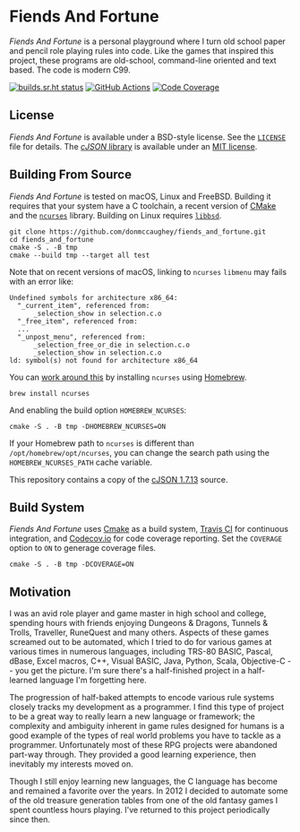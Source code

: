 # Fiends And Fortune

_Fiends And Fortune_ is a personal playground where I turn old school paper and
pencil role playing rules into code.  Like the games that inspired this
project, these programs are old-school, command-line oriented and text based.
The code is modern C99.

[![builds.sr.ht status][11]][12] [![GitHub Actions][13]][14] [![Code Coverage][15]][16]

[11]: https://builds.sr.ht/~donmcc/fiends_and_fortune.svg
[12]: https://builds.sr.ht/~donmcc/fiends_and_fortune?
[13]: https://github.com/donmccaughey/fiends_and_fortune/actions/workflows/tests.yml/badge.svg
[14]: https://github.com/donmccaughey/fiends_and_fortune/actions/workflows/tests.yml
[15]: https://codecov.io/gh/donmccaughey/fiends_and_fortune/branch/master/graph/badge.svg
[16]: https://codecov.io/gh/donmccaughey/fiends_and_fortune


## License

_Fiends And Fortune_ is available under a BSD-style license.  See the
[`LICENSE`][21] file for details.  The [_cJSON_ library][22] is available under 
an [MIT license][23].

[21]: https://github.com/donmccaughey/fiends_and_fortune/blob/master/LICENSE
[22]: https://github.com/donmccaughey/fiends_and_fortune/blob/master/libs/cJSON
[23]: https://github.com/donmccaughey/fiends_and_fortune/blob/master/libs/cJSON/LICENSE


## Building From Source

_Fiends And Fortune_ is tested on macOS, Linux and FreeBSD.  Building it
requires that your system have a C toolchain, a recent version of [CMake][31]
and the [`ncurses`][32] library.  Building on Linux requires [`libbsd`][33].

    git clone https://github.com/donmccaughey/fiends_and_fortune.git
    cd fiends_and_fortune
    cmake -S . -B tmp
    cmake --build tmp --target all test

Note that on recent versions of macOS, linking to `ncurses` `libmenu` may
fails with an error like:

    Undefined symbols for architecture x86_64:
      "_current_item", referenced from:
          _selection_show in selection.c.o
      "_free_item", referenced from:
      ...
      "_unpost_menu", referenced from:
          _selection_free_or_die in selection.c.o
          _selection_show in selection.c.o
    ld: symbol(s) not found for architecture x86_64

You can [work around this][34] by installing `ncurses` using [Homebrew][35].

    brew install ncurses

And enabling the build option `HOMEBREW_NCURSES`:

    cmake -S . -B tmp -DHOMEBREW_NCURSES=ON

If your Homebrew path to `ncurses` is different than
`/opt/homebrew/opt/ncurses`, you can change the search path using the 
`HOMEBREW_NCURSES_PATH` cache variable.

This repository contains a copy of the [cJSON 1.7.13][36] source.

[31]: https://cmake.org
[32]: https://invisible-island.net/ncurses/
[33]: https://libbsd.freedesktop.org/
[34]: https://stackoverflow.com/questions/56622042/clang-on-macos-fails-linking-lmenu-from-ncurses
[35]: https://brew.sh
[36]: https://github.com/DaveGamble/cJSON


## Build System

_Fiends And Fortune_ uses [Cmake][41] as a build system, [Travis CI][42] for
continuous integration, and [Codecov.io][43] for code coverage reporting.
Set the `COVERAGE` option to `ON` to generage coverage files.

    cmake -S . -B tmp -DCOVERAGE=ON

[41]: https://cmake.org
[42]: https://travis-ci.org/donmccaughey/fiends_and_fortune
[43]: https://codecov.io/gh/donmccaughey/fiends_and_fortune
[44]: https://github.com/codecov/codecov-bash
[45]: https://github.com/codecov/codecov-bash/commit/8b76995ad4a95a61cecd4b049a448a402d91d197
[46]: https://github.com/codecov/codecov-bash/issues/162


## Motivation

I was an avid role player and game master in high school and college, spending
hours with friends enjoying Dungeons & Dragons, Tunnels & Trolls, Traveller,
RuneQuest and many others.  Aspects of these games screamed out to be
automated, which I tried to do for various games at various times in numerous
languages, including TRS-80 BASIC, Pascal, dBase, Excel macros, C++, Visual
BASIC, Java, Python, Scala, Objective-C -- you get the picture.  I'm sure
there's a half-finished project in a half-learned language I'm forgetting here.

The progression of half-baked attempts to encode various rule systems closely
tracks my development as a programmer.  I find this type of project to be a
great way to really learn a new language or framework; the complexity and
ambiguity inherent in game rules designed for humans is a good example of the
types of real world problems you have to tackle as a programmer.  Unfortunately
most of these RPG projects were abandoned part-way through.  They provided a
good learning experience, then inevitably my interests moved on.

Though I still enjoy learning new languages, the C language has become and
remained a favorite over the years.  In 2012 I decided to automate some of the
old treasure generation tables from one of the old fantasy games I spent
countless hours playing.  I've returned to this project periodically since
then.

